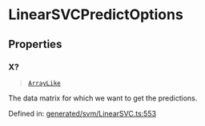 # LinearSVCPredictOptions

## Properties

### X?

> [`ArrayLike`](../types/ArrayLike.md)

The data matrix for which we want to get the predictions.

Defined in:  [generated/svm/LinearSVC.ts:553](https://github.com/transitive-bullshit/scikit-learn-ts/blob/b59c1ff/packages/sklearn/src/generated/svm/LinearSVC.ts#L553)
